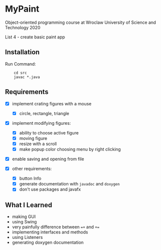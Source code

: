 MyPaint
=====
Object-oriented programming course at Wroclaw University of Science and Technology 2020

List 4 - create basic paint app

Installation
----
Run Command:
```
    cd src
    javac *.java
```
Requirements
----
* [x] implement crating figures with a mouse
    * [x] circle, rectangle, triangle
    
* [x] implement modifying figures:
     * [x] ability to choose active figure
     * [x] moving figure
     * [x] resize with a scroll
     * [x] make popup color choosing menu by right clicking
     
* [x] enable saving and opening from file

    
* [x] other requirements:
    * [x] button Info
    * [x] generate documentation with `javadoc` and `doxygen`
    * [x] don't use packages and javafx

What I Learned
----
* making GUI
* using Swing
* very painfully difference between `=+` and `+=`
* implementing interfaces and methods 
* using Listeners
* generating doxygen documentation
